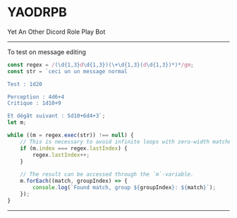 # YAODRPB
Yet An Other Dicord Role Play Bot


---

To test on message editing

```javascript
const regex = /(\d{1,3}d\d{1,3})(\+\d{1,3}(d\d{1,3})*)*/gm;
const str = `ceci un un message normal

Test : 1d20

Perception : 4d6+4
Critique : 1d10+9

Et dégât suivant : 5d10+6d4+3`;
let m;

while ((m = regex.exec(str)) !== null) {
    // This is necessary to avoid infinite loops with zero-width matches
    if (m.index === regex.lastIndex) {
        regex.lastIndex++;
    }
    
    // The result can be accessed through the `m`-variable.
    m.forEach((match, groupIndex) => {
        console.log(`Found match, group ${groupIndex}: ${match}`);
    });
}

```

---
